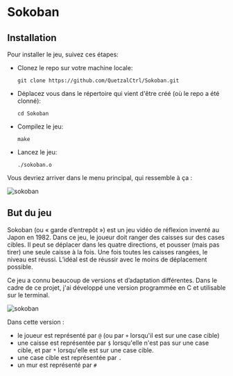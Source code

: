 # Sokoban

## Installation 

Pour installer le jeu, suivez ces étapes:

- Clonez le repo sur votre machine locale:

  `git clone https://github.com/QuetzalCtrl/Sokoban.git`

- Déplacez vous dans le répertoire qui vient d'être créé (où le repo a été clonné):

  `cd Sokoban`

- Compilez le jeu:

  `make`

- Lancez le jeu:

  `./sokoban.o`

Vous devriez arriver dans le menu principal, qui ressemble à ça : 

![sokoban](https://user-images.githubusercontent.com/58345798/210526459-8bc9776e-3833-4bc8-a463-e8a13fcf753a.png)

## But du jeu

Sokoban (ou « garde d’entrepôt ») est un jeu vidéo de réflexion inventé au Japon en 1982. Dans ce jeu, le joueur doit ranger des caisses sur des cases cibles.
Il peut se déplacer dans les quatre directions, et pousser (mais pas tirer) une seule caisse à la fois. Une fois toutes les caisses rangées, le niveau est réussi.
L’idéal est de réussir avec le moins de déplacement possible.

Ce jeu a connu beaucoup de versions et d’adaptation différentes. Dans le cadre de ce projet, j'ai développé une version programmée en C et utilisable sur le terminal. 

![sokoban](https://user-images.githubusercontent.com/58345798/210526525-41f4d515-93dc-451e-a23c-d33fc2b05ba3.gif)

Dans cette version : 
- le joueur est représenté par `@` (ou par `+` lorsqu'il est sur une case cible)
- une caisse est représentée par `$` lorsqu'elle n'est pas sur une case cible, et par `*` lorsqu'elle est sur une case cible.
- une case cible est représentée par `.`
- un mur est représenté par `#`
